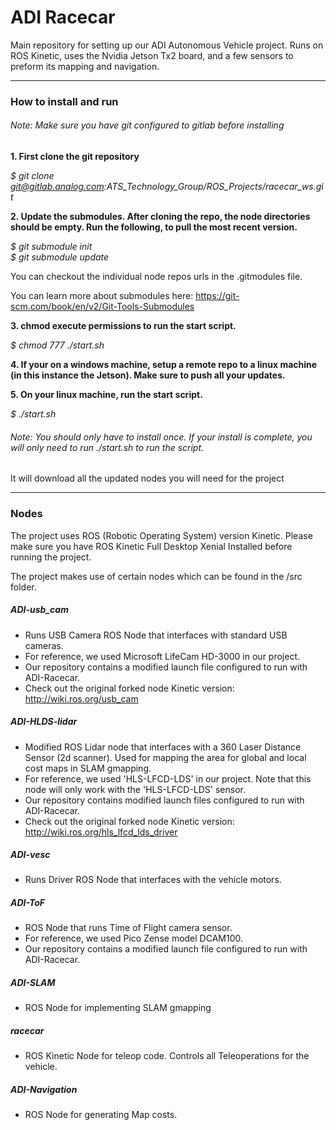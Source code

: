 # ADI Racecar

Main repository for setting up our ADI Autonomous Vehicle project. Runs on ROS Kinetic, uses the Nvidia Jetson Tx2 board, and a few sensors to preform its mapping and navigation.

- - -
### How to install and run

###### Note: Make sure you have git configured to gitlab before installing

**1. First clone the git repository**

*$ git clone git@gitlab.analog.com:ATS_Technology_Group/ROS_Projects/racecar_ws.git*

**2. Update the submodules. After cloning the repo, the node directories should be empty. Run the following, to pull the most recent version.**

*$ git submodule init*  
*$ git submodule update*

You can checkout the individual node repos urls in the .gitmodules file.

You can learn more about submodules here: https://git-scm.com/book/en/v2/Git-Tools-Submodules

**3. chmod execute permissions to run the start script.**

*$ chmod 777 ./start.sh*

**4. If your on a windows machine, setup a remote repo to a linux machine (in this instance the Jetson). Make sure to push all your updates.**

**5. On your linux machine, run the start script.**

*$ ./start.sh*

###### Note: You should only have to install once. If your install is complete, you will only need to run ./start.sh to run the script.

It will download all the updated nodes you will need for the project

- - -
### Nodes

The project uses ROS (Robotic Operating System) version Kinetic. Please make sure you have ROS Kinetic Full Desktop Xenial Installed before running the project.

The project makes use of certain nodes which can be found in the /src folder.

##### ADI-usb_cam

- Runs USB Camera ROS Node that interfaces with standard USB cameras.
- For reference, we used Microsoft LifeCam HD-3000 in our project.
- Our repository contains a modified launch file configured to run with ADI-Racecar.
- Check out the original forked node Kinetic version: http://wiki.ros.org/usb_cam

##### ADI-HLDS-lidar

- Modified ROS Lidar node that interfaces with a 360 Laser Distance Sensor (2d scanner). Used for mapping the area for global and local cost maps in SLAM gmapping.
- For reference, we used 'HLS-LFCD-LDS' in our project. Note that this node will only work with the 'HLS-LFCD-LDS' sensor.
- Our repository contains modified launch files configured to run with ADI-Racecar.
- Check out the original forked node Kinetic version: http://wiki.ros.org/hls_lfcd_lds_driver

##### ADI-vesc

- Runs Driver ROS Node that interfaces with the vehicle motors.

##### ADI-ToF

- ROS Node that runs Time of Flight camera sensor.
- For reference, we used Pico Zense model DCAM100.
- Our repository contains a modified launch file configured to run with ADI-Racecar.

##### ADI-SLAM

- ROS Node for implementing SLAM gmapping

##### racecar

- ROS Kinetic Node for teleop code. Controls all Teleoperations for the vehicle.

##### ADI-Navigation

- ROS Node for generating Map costs.
